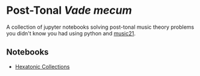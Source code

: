 # Post-Tonal ___Vade mecum___
A collection of jupyter notebooks solving post-tonal music theory problems you didn't know you had using python and [music21](https://github.com/cuthbertLab/music21 "Awesome python library for computational music analyses and computational musicology written by Myke Cuthbert, et al."). 
## Notebooks
- <a href="https://github.com/musicus/Post-Tonal-vade-mecum/blob/development/Hexatonic%20Collections.ipynb">Hexatonic Collections</a>

